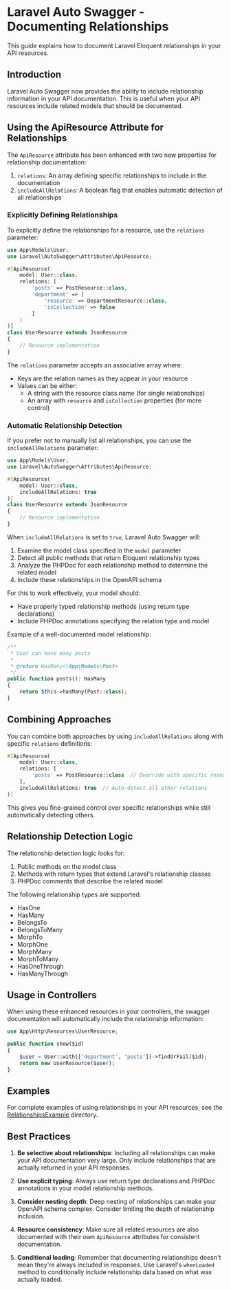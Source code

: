# Laravel Auto Swagger - Documenting Relationships

This guide explains how to document Laravel Eloquent relationships in your API resources.

## Introduction

Laravel Auto Swagger now provides the ability to include relationship information in your API documentation. This is useful when your API resources include related models that should be documented.

## Using the ApiResource Attribute for Relationships

The `ApiResource` attribute has been enhanced with two new properties for relationship documentation:

1. `relations`: An array defining specific relationships to include in the documentation
2. `includeAllRelations`: A boolean flag that enables automatic detection of all relationships

### Explicitly Defining Relationships

To explicitly define the relationships for a resource, use the `relations` parameter:

```php
use App\Models\User;
use Laravel\AutoSwagger\Attributes\ApiResource;

#[ApiResource(
    model: User::class,
    relations: [
        'posts' => PostResource::class,
        'department' => [
            'resource' => DepartmentResource::class,
            'isCollection' => false
        ]
    ]
)]
class UserResource extends JsonResource
{
    // Resource implementation
}
```

The `relations` parameter accepts an associative array where:
- Keys are the relation names as they appear in your resource
- Values can be either:
  - A string with the resource class name (for single relationships)
  - An array with `resource` and `isCollection` properties (for more control)

### Automatic Relationship Detection

If you prefer not to manually list all relationships, you can use the `includeAllRelations` parameter:

```php
use App\Models\User;
use Laravel\AutoSwagger\Attributes\ApiResource;

#[ApiResource(
    model: User::class,
    includeAllRelations: true
)]
class UserResource extends JsonResource
{
    // Resource implementation
}
```

When `includeAllRelations` is set to `true`, Laravel Auto Swagger will:

1. Examine the model class specified in the `model` parameter
2. Detect all public methods that return Eloquent relationship types
3. Analyze the PHPDoc for each relationship method to determine the related model
4. Include these relationships in the OpenAPI schema

For this to work effectively, your model should:
- Have properly typed relationship methods (using return type declarations)
- Include PHPDoc annotations specifying the relation type and model

Example of a well-documented model relationship:

```php
/**
 * User can have many posts
 * 
 * @return HasMany<\App\Models\Post>
 */
public function posts(): HasMany
{
    return $this->hasMany(Post::class);
}
```

## Combining Approaches

You can combine both approaches by using `includeAllRelations` along with specific `relations` definitions:

```php
#[ApiResource(
    model: User::class,
    relations: [
        'posts' => PostResource::class  // Override with specific resource
    ],
    includeAllRelations: true  // Auto-detect all other relations
)]
```

This gives you fine-grained control over specific relationships while still automatically detecting others.

## Relationship Detection Logic

The relationship detection logic looks for:

1. Public methods on the model class
2. Methods with return types that extend Laravel's relationship classes
3. PHPDoc comments that describe the related model

The following relationship types are supported:
- HasOne
- HasMany
- BelongsTo
- BelongsToMany
- MorphTo
- MorphOne
- MorphMany
- MorphToMany
- HasOneThrough
- HasManyThrough

## Usage in Controllers

When using these enhanced resources in your controllers, the swagger documentation will automatically include the relationship information:

```php
use App\Http\Resources\UserResource;

public function show($id)
{
    $user = User::with(['department', 'posts'])->findOrFail($id);
    return new UserResource($user);
}
```

## Examples

For complete examples of using relationships in your API resources, see the [RelationshipsExample](../examples/RelationshipsExample) directory.

## Best Practices

1. **Be selective about relationships**: Including all relationships can make your API documentation very large. Only include relationships that are actually returned in your API responses.

2. **Use explicit typing**: Always use return type declarations and PHPDoc annotations in your model relationship methods.

3. **Consider nesting depth**: Deep nesting of relationships can make your OpenAPI schema complex. Consider limiting the depth of relationship inclusion.

4. **Resource consistency**: Make sure all related resources are also documented with their own `ApiResource` attributes for consistent documentation.

5. **Conditional loading**: Remember that documenting relationships doesn't mean they're always included in responses. Use Laravel's `whenLoaded` method to conditionally include relationship data based on what was actually loaded.
